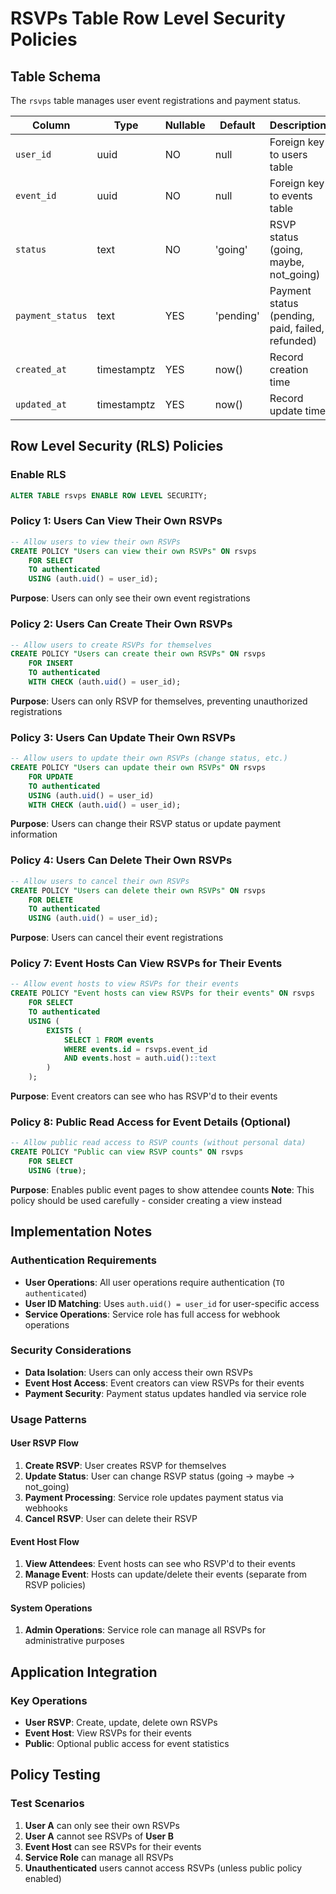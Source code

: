 # RSVPs Table Row Level Security Policies

## Table Schema

The `rsvps` table manages user event registrations and payment status.

| Column | Type | Nullable | Default | Description |
|--------|------|----------|---------|-------------|
| `user_id` | uuid | NO | null | Foreign key to users table |
| `event_id` | uuid | NO | null | Foreign key to events table |
| `status` | text | NO | 'going' | RSVP status (going, maybe, not_going) |
| `payment_status` | text | YES | 'pending' | Payment status (pending, paid, failed, refunded) |
| `created_at` | timestamptz | YES | now() | Record creation time |
| `updated_at` | timestamptz | YES | now() | Record update time |

## Row Level Security (RLS) Policies

### Enable RLS
```sql
ALTER TABLE rsvps ENABLE ROW LEVEL SECURITY;
```

### Policy 1: Users Can View Their Own RSVPs
```sql
-- Allow users to view their own RSVPs
CREATE POLICY "Users can view their own RSVPs" ON rsvps
    FOR SELECT
    TO authenticated
    USING (auth.uid() = user_id);
```
**Purpose**: Users can only see their own event registrations

### Policy 2: Users Can Create Their Own RSVPs
```sql
-- Allow users to create RSVPs for themselves
CREATE POLICY "Users can create their own RSVPs" ON rsvps
    FOR INSERT
    TO authenticated
    WITH CHECK (auth.uid() = user_id);
```
**Purpose**: Users can only RSVP for themselves, preventing unauthorized registrations

### Policy 3: Users Can Update Their Own RSVPs
```sql
-- Allow users to update their own RSVPs (change status, etc.)
CREATE POLICY "Users can update their own RSVPs" ON rsvps
    FOR UPDATE
    TO authenticated
    USING (auth.uid() = user_id)
    WITH CHECK (auth.uid() = user_id);
```
**Purpose**: Users can change their RSVP status or update payment information

### Policy 4: Users Can Delete Their Own RSVPs
```sql
-- Allow users to cancel their own RSVPs
CREATE POLICY "Users can delete their own RSVPs" ON rsvps
    FOR DELETE
    TO authenticated
    USING (auth.uid() = user_id);
```
**Purpose**: Users can cancel their event registrations


### Policy 7: Event Hosts Can View RSVPs for Their Events
```sql
-- Allow event hosts to view RSVPs for their events
CREATE POLICY "Event hosts can view RSVPs for their events" ON rsvps
    FOR SELECT
    TO authenticated
    USING (
        EXISTS (
            SELECT 1 FROM events 
            WHERE events.id = rsvps.event_id 
            AND events.host = auth.uid()::text
        )
    );
```
**Purpose**: Event creators can see who has RSVP'd to their events

### Policy 8: Public Read Access for Event Details (Optional)
```sql
-- Allow public read access to RSVP counts (without personal data)
CREATE POLICY "Public can view RSVP counts" ON rsvps
    FOR SELECT
    USING (true);
```
**Purpose**: Enables public event pages to show attendee counts
**Note**: This policy should be used carefully - consider creating a view instead

## Implementation Notes

### Authentication Requirements
- **User Operations**: All user operations require authentication (`TO authenticated`)
- **User ID Matching**: Uses `auth.uid() = user_id` for user-specific access
- **Service Operations**: Service role has full access for webhook operations

### Security Considerations
- **Data Isolation**: Users can only access their own RSVPs
- **Event Host Access**: Event creators can view RSVPs for their events
- **Payment Security**: Payment status updates handled via service role

### Usage Patterns

#### User RSVP Flow
1. **Create RSVP**: User creates RSVP for themselves
2. **Update Status**: User can change RSVP status (going → maybe → not_going)
3. **Payment Processing**: Service role updates payment status via webhooks
4. **Cancel RSVP**: User can delete their RSVP

#### Event Host Flow
1. **View Attendees**: Event hosts can see who RSVP'd to their events
2. **Manage Event**: Hosts can update/delete their events (separate from RSVP policies)

#### System Operations
1. **Admin Operations**: Service role can manage all RSVPs for administrative purposes

## Application Integration

### Key Operations
- **User RSVP**: Create, update, delete own RSVPs
- **Event Host**: View RSVPs for their events
- **Public**: Optional public access for event statistics

## Policy Testing

### Test Scenarios
1. **User A** can only see their own RSVPs
2. **User A** cannot see RSVPs of **User B**
3. **Event Host** can see RSVPs for their events
4. **Service Role** can manage all RSVPs
5. **Unauthenticated** users cannot access RSVPs (unless public policy enabled)
